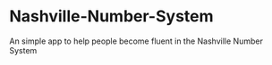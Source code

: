 # Nashville-Number-System
An simple app to help people become fluent in the Nashville Number System
